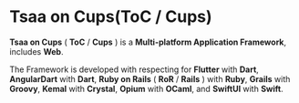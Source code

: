 # Tsaa on Cups(ToC / Cups)

**Tsaa on Cups** ( **ToC** / **Cups** ) is a **Multi-platform Application Framework**, includes **Web**.

The Framework is developed with respecting for **Flutter** with **Dart**, **AngularDart** with **Dart**, **Ruby on Rails** ( **RoR** / **Rails** ) with **Ruby**, **Grails** with **Groovy**, **Kemal** with **Crystal**, **Opium** with **OCaml**, and **SwiftUI** with **Swift**.
